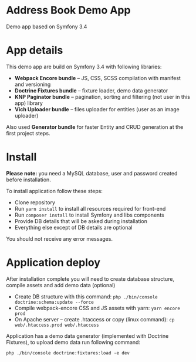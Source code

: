 Address Book Demo App
=====================

Demo app based on Symfony 3.4

# App details
This demo app are build on Symfony 3.4 with following libraries:
* **Webpack Encore bundle** – JS, CSS, SCSS compilation with manifest and versioning
* **Doctrine Fixtures bundle** – fixture loader, demo data generator
* **KNP Paginator bundle** – pagination, sorting and filtering (not user in this app) library
* **Vich Uploader bundle** – files uploader for entities (user as an image uploader)

Also used **Generator bundle** for faster Entity and CRUD generation at the first project steps.

# Install
**Please note:** you need a MySQL database, user and password created before installation.

To install application follow these steps:

* Clone repository
* Run `yarn install` to install all resources required for front-end 
* Run `composer install` to install Symfony and libs components
* Provide DB details that will be asked during installation
* Everything else except of DB details are optional

You should not receive any error messages.

# Application deploy
After installation complete you will need to create database structure, compile assets and add demo data (optional)

* Create DB structure with this command: `php ./bin/console doctrine:schema:update --force` 
* Compile webpack-encore CSS and JS assets with yarn: `yarn encore prod`
* On Apache server – create .htaccess or copy (linux command): `cp web/.htaccess.prod web/.htaccess`

Application has a demo data generator (implemented with Doctrine Fixtures), to upload demo data run following command:
```
php ./bin/console doctrine:fixtures:load -e dev
```